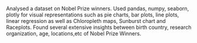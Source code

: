 Analysed a dataset on Nobel Prize winners. 
Used pandas, numpy, seaborn, plotly for visual representations such as pie charts, bar plots, line plots, linear regression as well as Chloropleth maps, Sunburst chart and Raceplots. 
Found several extensive insights between birth country, research organization, age, locations,etc of Nobel Prize Winners.   
